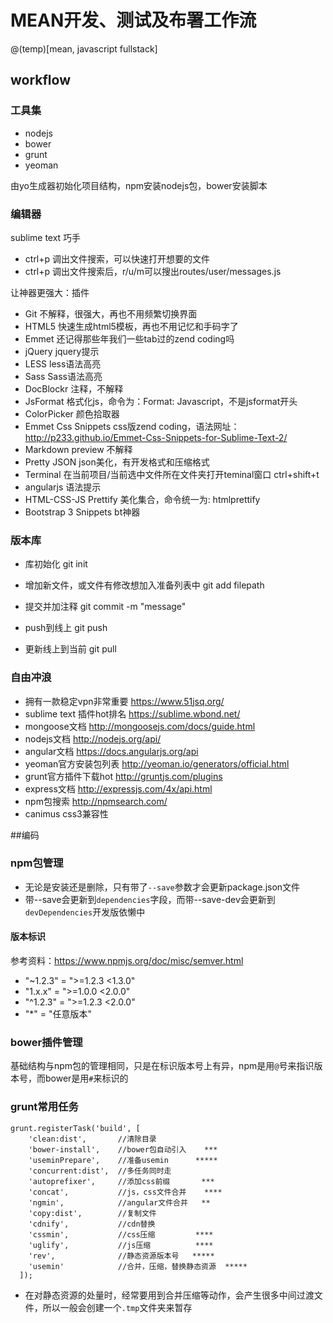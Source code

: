 # MEAN开发、测试及布署工作流

@(temp)[mean, javascript fullstack]

## workflow

### 工具集
* nodejs
* bower
* grunt 
* yeoman

由yo生成器初始化项目结构，npm安装nodejs包，bower安装脚本

### 编辑器

sublime text 巧手
* ctrl+p 调出文件搜索，可以快速打开想要的文件
* ctrl+p 调出文件搜索后，r/u/m可以搜出routes/user/messages.js


让神器更强大：插件

* Git 不解释，很强大，再也不用频繁切换界面
* HTML5 快速生成html5模板，再也不用记忆和手码字了
* Emmet 还记得那些年我们一些tab过的zend coding吗
* jQuery jquery提示
* LESS less语法高亮
* Sass Sass语法高亮
* DocBlockr 注释，不解释
* JsFormat 格式化js，命令为：Format: Javascript，不是jsformat开头
* ColorPicker 颜色拾取器
* Emmet Css Snippets css版zend coding，语法网址： http://p233.github.io/Emmet-Css-Snippets-for-Sublime-Text-2/
* Markdown preview 不解释
* Pretty JSON json美化，有开发格式和压缩格式
* Terminal 在当前项目/当前选中文件所在文件夹打开teminal窗口 ctrl+shift+t
* angularjs 语法提示
* HTML-CSS-JS Prettify 美化集合，命令统一为: htmlprettify
* Bootstrap 3 Snippets bt神器

### 版本库

* 库初始化
 git init

* 增加新文件，或文件有修改想加入准备列表中
 git add filepath

* 提交并加注释
 git commit -m "message"

* push到线上
 git push 

* 更新线上到当前
 git pull

### 自由冲浪

* 拥有一款稳定vpn非常重要 https://www.51jsq.org/
* sublime text 插件hot排名 https://sublime.wbond.net/
* mongoose文档 http://mongoosejs.com/docs/guide.html
* nodejs文档 http://nodejs.org/api/
* angular文档 https://docs.angularjs.org/api
* yeoman官方安装包列表 http://yeoman.io/generators/official.html
* grunt官方插件下载hot http://gruntjs.com/plugins
* express文档 http://expressjs.com/4x/api.html
* npm包搜索 http://npmsearch.com/
* canimus css3兼容性

##编码

### npm包管理
* 无论是安装还是删除，只有带了`--save`参数才会更新package.json文件
* 带--save会更新到`dependencies`字段，而带--save-dev会更新到`devDependencies`开发版依懒中

#### 版本标识

参考资料：https://www.npmjs.org/doc/misc/semver.html

* "~1.2.3"	=	">=1.2.3 <1.3.0"
* "1.x.x"	=	">=1.0.0 <2.0.0"
* "^1.2.3"	=	">=1.2.3 <2.0.0"
* "*"		=	"任意版本"

### bower插件管理
基础结构与npm包的管理相同，只是在标识版本号上有异，npm是用`@`号来指识版本号，而bower是用`#`来标识的

### grunt常用任务
	
	grunt.registerTask('build', [
	    'clean:dist',		//清除目录
	    'bower-install',	//bower包自动引入	***
	    'useminPrepare',	//准备usemin		*****
	    'concurrent:dist',	//多任务同时走
	    'autoprefixer',		//添加css前缀		***
	    'concat',			//js，css文件合并	****
	    'ngmin',			//angular文件合并	**
	    'copy:dist',		//复制文件			
	    'cdnify',			//cdn替换
	    'cssmin',			//css压缩			****
	    'uglify',			//js压缩			****
	    'rev',				//静态资源版本号	*****
	    'usemin'			//合并，压缩，替换静态资源	*****
	  ]);

* 在对静态资源的处量时，经常要用到合并压缩等动作，会产生很多中间过渡文件，所以一般会创建一个`.tmp`文件夹来暂存